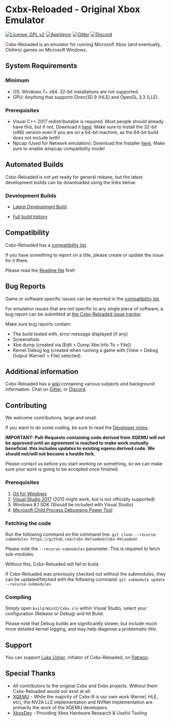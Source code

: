 # Cxbx-Reloaded - Original Xbox Emulator 
[![License: GPL v2](https://img.shields.io/badge/License-GPL%20v2-blue.svg)](https://img.shields.io/badge/License-GPL%20v2-blue.svg)
[![AppVeyor](https://ci.appveyor.com/api/projects/status/iao43irxl3umbp33?svg=true)](https://ci.appveyor.com/project/SoullessSentinel/cxbx-reloaded)
[![Gitter](https://badges.gitter.im/gitterHQ/gitter.svg)](https://gitter.im/Cxbx-Reloaded/Lobby)
[![Discord](https://img.shields.io/badge/chat-on%20discord-7289da.svg?logo=discord)](https://discord.gg/26Xjx23)

Cxbx-Reloaded is an emulator for running Microsoft Xbox (and eventually, Chihiro) games on Microsoft Windows.

## System Requirements
### Minimum
  * OS: Windows 7+ x64. 32-bit installations are not supported.
  * GPU: Anything that supports Direct3D 9 (HLE) and OpenGL 3.3 (LLE).

### Prerequisites
  * Visual C++ 2017 redistributable is required. Most people should already have this, but if not, Download it [here](https://support.microsoft.com/en-gb/help/2977003/the-latest-supported-visual-c-downloads). Make sure to install the 32-bit (x86) version even if you are on a 64-bit machine, as the 64-bit build does not include both!
  * Npcap (Used for Network emulation): Download the Installer [here](https://nmap.org/npcap/#download). Make sure to enable winpcap compatibility mode!
  
## Automated Builds
Cxbx-Reloaded is not yet ready for general release, but the latest development builds can be downloaded using the links below:

### Development Builds
* [Latest Development Build](https://ci.appveyor.com/api/projects/SoullessSentinel/cxbx-reloaded/artifacts/export/Release.zip?branch=develop&job=Configuration:%20Release&pr=false)

* [Full build history](https://ci.appveyor.com/project/SoullessSentinel/cxbx-reloaded/history)

## Compatibility
Cxbx-Reloaded has a [compatibility list](https://github.com/Cxbx-Reloaded/game-compatibility/issues).

If you have something to report on a title, please create or update the issue for it there.

Please read the [Readme file](https://github.com/Cxbx-Reloaded/game-compatibility/blob/master/README.md) first!

## Bug Reports
Game or software specific issues can be reported in the [compatibility list](https://github.com/Cxbx-Reloaded/game-compatibility/issues).

For emulation issues that are not specific to any single piece of software, a bug report can be submitted at [the Cxbx-Reloaded issue tracker](https://github.com/Cxbx-Reloaded/Cxbx-Reloaded/issues).

Make sure bug reports contain:
* The build tested with, error message displayed (if any)
* Screenshots 
* Xbe dump (created via [Edit > Dump Xbe Info To > File])
* Kernel Debug log (created when running a game with [View > Debug Output (Kernel) > File] selected).

## Additional information
Cxbx-Reloaded has a [wiki](https://github.com/Cxbx-Reloaded/Cxbx-Reloaded/wiki) containing various subjects and background information.
Chat on [Gitter](https://gitter.im/Cxbx-Reloaded/Lobby), or [Discord](https://discord.gg/26Xjx23).

## Contributing
We welcome contributions, large and small.

If you want to do some coding, be sure to read the [Developer notes](https://github.com/Cxbx-Reloaded/Cxbx-Reloaded/wiki/Developer-notes).

**IMPORTANT: Pull-Requests containing code derived from XQEMU will _not_ be approved until an agreement is reached to make work mutually beneficial. this includes updates to existing xqemu derived code. We should not/will not become a hostile fork.**

Please contact us before you start working on something, so we can make sure your work is going to be accepted once finished.

### Prerequisites 
1. [Git for Windows](https://git-scm.com/)
2. [Visual Studio 2017](https://www.visualstudio.com/downloads/) (2015 might work, but is not officially supported)
3. Windows 8.1 SDK (Should be included with Visual Studio)
4. [Microsoft Child Process Debugging Power Tool](https://marketplace.visualstudio.com/items?itemName=GreggMiskelly.MicrosoftChildProcessDebuggingPowerTool)

### Fetching the code
Run the following command on the command line:
`git clone --recurse-submodules https://github.com/Cxbx-Reloaded/Cxbx-Reloaded/`

Please note the `--recurse-submodules` parameter. This is required to fetch sub-modules.

Without this, Cxbx-Reloaded will fail to build.

If Cxbx-Reloaded was previously checked out without the submodules, they can be updated/fetched with the following command:
`git submodule update --recurse-submodules`

### Compiling
Simply open `build/Win32/Cxbx.sln` within Visual Studio, select your configuration (Release or Debug) and hit Build.

Please note that Debug builds are significantly slower, but include much more detailed kernel logging, and may help diagnose a problematic title.

## Support
You can support [Luke Usher](https://github.com/LukeUsher), initiator of Cxbx-Reloaded, on [Patreon](https://www.patreon.com/LukeUsher).

## Special Thanks
* All contributors to the original Cxbx and Dxbx projects. Without them Cxbx-Reloaded would not exist at all.
* [XQEMU](https://github.com/xqemu/xqemu) - While the majority of Cxbx-R is our own work (Kernel, HLE, etc), the NV2A LLE implementation and NVNet implementation are primarily the work of the XQEMU developers.
* [XboxDev](https://github.com/xboxdev/) - Providing Xbox Hardware Research & Useful Tooling
